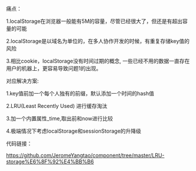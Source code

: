 痛点：

1.localStorage在浏览器一般能有5M的容量，尽管已经很大了，但还是有超出容量的可能

2.localStorage是以域名为单位的，在多人协作开发的时候，有重复存储key值的风险

3.相比cookie，localStorage没有时间过期的概念, 一些已经不用的数据一直存在用户的机器上，更容易导致问题1的出现。

对应解决方案:

1.key值前加一个每个人独有的前缀，默认添加一个时间的hash值

2.LRU(Least Recently Used) 进行缓存淘汰

3.加一个内置属性_time,取出前和now进行比较

4.极端情况下考虑localStorage和sessionStorage的升降级

代码链接：

https://github.com/JeromeYangtao/component/tree/master/LRU-storage%E6%8F%92%E4%BB%B6
